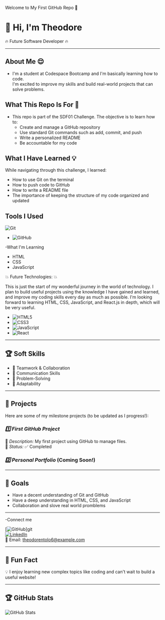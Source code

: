 Welcome to My First GitHub Repo 🚀

# 👋 Hi, I'm Theodore

🔥 Future Software Developer 🔥

---

## About Me 😌

- I'm a student at Codespace Bootcamp and I'm basically learning how to code.  
  I'm excited to improve my skills and build real-world projects that can solve problems.

## What This Repo Is For 📄

- This repo is part of the SDF01 Challenge. The objective is to learn how to:
  - Create and manage a GitHub repository
  - Use standard Git commands such as add, commit, and push
  - Write a personalized README
  - Be accountable for my code

## What I Have Learned  💡

While navigating through this challenge, I learned:
- How to use Git on the terminal
- How to push code to GitHub
- How to write a README file
- The importance of keeping the structure of my code organized and updated

## Tools I Used 

 ![Git](https://img.shields.io/badge/-Git-F05032?style=flat&logo=git&logoColor=white)
- ![GitHub]( GitHub )

-What I'm Learning 
- HTML
- CSS
- JavaScript

💥 Future Technologies: 💥

This is just the start of my wonderful journey in the world of technology. I plan to build useful projects using the knowledge I have gained and learned, and improve my coding skills every day as much as possible. I'm looking forward to learning HTML, CSS, JavaScript, and React.js in depth, which will be very useful.

- ![HTML5](https://img.shields.io/badge/-HTML5-black?style=flat-circle&logo=html5&logoColor=white)
- ![CSS3](https://img.shields.io/badge/-CSS3-black?style=flat-circle&logo=css3)
- ![JavaScript](https://img.shields.io/badge/-JavaScript-black?style=flat-circle&logo=javascript)
- ![React](https://img.shields.io/badge/-React-black?style=flat-circle&logo=react)

---

## 🏆 Soft Skills

- 🤝 Teamwork & Collaboration
- 📢 Communication Skills
- 🎯 Problem-Solving
- 🚀 Adaptability

---

## 📄  Projects

Here are some of my milestone projects (to be updated as I progress!):

### *1️⃣ First GitHub Project*

🔹 *Description:* My first project using GitHub to manage files.  
🔹 *Status:* ✅ Completed

### *2️⃣ Personal Portfolio* (Coming Soon!)

---

## 🎯 Goals

- Have a decent understanding of Git and GitHub
- Have a deep understanding in HTML, CSS, and JavaScript
- Collaboration and slove real world promblems 

---

-Connect me 

[![GitHub](https://github.com/)]git  
[![LinkedIn](https://www.linkedin.com/in/theodore-ntolo-12399435a?utm_source=share&utm_campaign=share_via&utm_content=profile&utm_medium=android_app)](https://linkedin.com/in/yourprofile)  
📧 Email: [theodorentolo6@example.com](mailto:youremail@example.com)

---

## 🚀 Fun Fact

💡 I enjoy learning new complex topics like coding and can't wait to build a useful website!

---

## 🏆 GitHub Stats

![GitHub Stats](https://github-readme-stats.vercel.app/api?username=yourusername&show_icons=true&theme=radical)